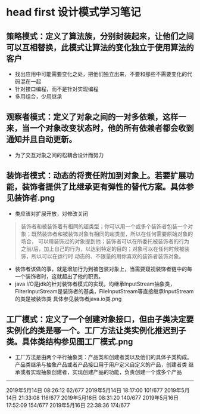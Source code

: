 # head first 设计模式学习笔记

## 策略模式：定义了算法族，分别封装起来，让他们之间可以互相替换，此模式让算法的变化独立于使用算法的客户
- 找出应用中可能需要变化之处，把他们独立出来，不要和那些不需要变化的代码混在一起
- 针对接口编程，而不是针对实现编程
- 多用组合，少用继承

## 观察者模式：定义了对象之间的一对多依赖，这样一来，当一个对象改变状态时，他的所有依赖者都会收到通知并且自动更新。
- 为了交互对象之间的松耦合设计而努力

## 装饰者模式：动态的将责任附加到对象上。若要扩展功能，装饰者提供了比继承更有弹性的替代方案。具体参见装饰者.png
- 类应该对扩展开放，对修改关闭
> 装饰者和被装饰着有相同的超类型；你可以用一个或多个装饰者包装一个对象；既然装饰者和被装饰对象有相同的超类型，所以在任何需要原始对象的场合，
可以用装饰过的对象提到他；装饰者可以在所委托被装饰者的行为之前/后，加上自己的行为，以达到特定的目的；对象可以在任何时候被装饰，所以可以在运行时
动态的、不限量的用你喜欢的装饰者装饰对象。
- 装饰者该做的事，就是增加行为到被包装对象上，当需要窥视装饰者链中的每一个装饰者时，这就超出了他的职责。
- java I/O是jdk的针对装饰者模式的实现，均继承InputStream抽象类，FilterInputStream是装饰者的基类，FileInputStream等直接继承InputStream的类是被装饰类
具体参见装饰者java.io类.png

## 工厂模式：定义了一个创建对象接口，但由子类决定要实例化的类是哪一个。工厂方法让类实例化推迟到子类。具体类结构参见图工厂模式.png
- 工厂方法是由两个平行抽象类：产品类和创建者类以及他们的具体子类构成。产品类继承与抽象产品或者产品接口用于用户定义自定义的产品，创建者类
继承或者实现抽象创建者，实现创建产品的功能，负责创建一个或多个产品

-------------------------------------------------------------------------
2019年5月14日 08:26:12 62/677
2019年5月14日 18:17:00 101/677
2019年5月14日 21:33:08 116/677
2019年5月16日 08:31:20 140/677
2019年5月16日 17:52:09 154/677
2019年5月16日 22:38:36 174/677